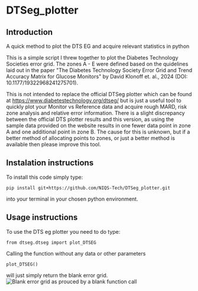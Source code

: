 # DTSeg_plotter

## Introduction
A quick method to plot the DTS EG and acquire relevant statistics in python

This is a simple script I threw together to plot the Diabetes Technology Societies error grid. The zones A - E were defined based on the quidelines laid out in the paper "The Diabetes Technology Society Error Grid and Trend Accuracy Matrix for Glucose Monitors" by David Klonoff et. al., 2024 (DOI: 10.1177/19322968241275701).

This is not intended to replace the official DTSeg plotter which can be found at https://www.diabetestechnology.org/dtseg/ but is just a useful tool to quickly plot your Monitor vs Reference data and acquire rough MARD, risk zone analysis and relative error information. 
There is a slight discrepancy between the official DTS plotter results and this version, as using the sample data provided on the website results in one fewer data point in zone A and one additional point in zone B. The cause for this is unknown, but if a better method of allocating points to zones, or just a better method is available then please improve this tool. 

## Instalation instructions 

To install this code simply type:
```
pip install git+https://github.com/NIQS-Tech/DTSeg_plotter.git
```

into your terminal in your chosen python environment.

## Usage instructions 

To use the DTS eg plotter you need to do type:
```
from dtseg.dtseg import plot_DTSEG
```
Calling the function without any data or other parameters 
```
plot_DTSEG()
```
will just simply return the blank error grid.
![Blank error grid as prouced by a blank function call](DTSeg_plotter/output.png "Blank DTS eg")


